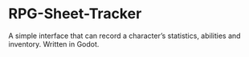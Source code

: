 # RPG-Sheet-Tracker
A simple interface that can record a character’s statistics, abilities and inventory. Written in Godot.

